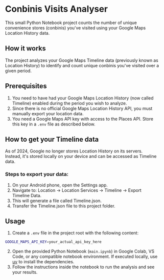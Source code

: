 # Conbinis Visits Analyser

This small Python Notebook project counts the number of unique convenience stores (conbinis) you've visited using your Google Maps Location History data.

## How it works

The project analyzes your Google Maps Timeline data (previously known as Location History) to identify and count unique conbinis you've visited over a given period.

## Prerequisites
1.	You need to have had your Google Maps Location History (now called Timeline) enabled during the period you wish to analyze.
2.	Since there is no official Google Maps Location History API, you must manually export your location data.
3.	You need a Google Maps API key with access to the Places API. Store this key in a `.env` file as described below.

## How to get your Timeline data

As of 2024, Google no longer stores Location History on its servers. Instead, it's stored locally on your device and can be accessed as Timeline data.

### Steps to export your data:
1.	On your Android phone, open the Settings app.
2.	Navigate to:
Location → Location Services → Timeline → Export Timeline Data.
3.	This will generate a file called Timeline.json.
4.	Transfer the Timeline.json file to this project folder.

## Usage
1.	Create a `.env` file in the project root with the following content:
```sh
GOOGLE_MAPS_API_KEY=your_actual_api_key_here
```
2.	Open the provided Python Notebook (`main.ipynb`) in Google Colab, VS Code, or any compatible notebook environment. If executed locally, use [uv](https://docs.astral.sh/uv/getting-started/installation/) to install the dependencies.
3.	Follow the instructions inside the notebook to run the analysis and see your results.
